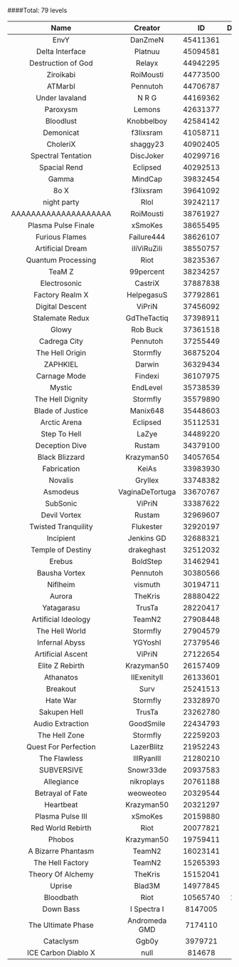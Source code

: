 ####Total: 79 levels

| Name | Creator | ID | Downloads | Likes |
|:---:|:---:|:---:|:---:|:---:|
| EnvY | DanZmeN | 45411361 | 17463 | 184841
| Delta Interface | Platnuu | 45094581 | 5766 | 53214
| Destruction of God | Relayx | 44942295 | 5074 | 51889
| Ziroikabi | RoiMousti | 44773500 | 5219 | 57854
| ATMarbl | Pennutoh | 44706787 | 4474 | 45975
| Under lavaland | N R G | 44169362 | 18967 | 206757
| Paroxysm | Lemons | 42631377 | 9436 | 104981
| Bloodlust | Knobbelboy | 42584142 | 168520 | 1585861
| Demonicat | f3lixsram | 41058711 | 10139 | 123718
| CholeriX | shaggy23 | 40902405 | 9229 | 115227
| Spectral Tentation | DiscJoker | 40299716 | 7027 | 102982
| Spacial Rend | Eclipsed | 40292513 | 4854 | 56208
| Gamma | MindCap | 39832454 | 9692 | 106446
| 8o X | f3lixsram | 39641092 | 14972 | 183585
| night party | Rlol | 39242117 | 3997 | 39163
| AAAAAAAAAAAAAAAAAAAA | RoiMousti | 38761927 | 13398 | 203171
| Plasma Pulse Finale | xSmoKes | 38655495 | 13390 | 143013
| Furious Flames | Failure444 | 38626107 | 2971 | 37115
| Artificial Dream | iIiViRuZiIi | 38550757 | 4742 | 55592
| Quantum Processing | Riot | 38235367 | 33280 | 442875
| TeaM Z | 99percent | 38234257 | 5369 | 66350
| Electrosonic | CastriX | 37887838 | 9555 | 103694
| Factory Realm X | HelpegasuS | 37792861 | 2969 | 26842
| Digital Descent | ViPriN | 37456092 | 77901 | 803315
| Stalemate Redux | GdTheTactiq | 37398911 | 14942 | 195565
| Glowy | Rob Buck | 37361518 | 19695 | 186090
| Cadrega City | Pennutoh | 37255449 | 11474 | 122006
| The Hell Origin | Stormfly | 36875204 | 8185 | 95565
| ZAPHKIEL | Darwin | 36329434 | 28450 | 247649
| Carnage Mode | Findexi | 36107975 | 39881 | 409409
| Mystic | EndLevel | 35738539 | 13932 | 145751
| The Hell Dignity | Stormfly | 35579890 | 12068 | 134279
| Blade of Justice | Manix648 | 35448603 | 85052 | 788050
| Arctic Arena | Eclipsed | 35112531 | 6683 | 85276
| Step To Hell | LaZye | 34489220 | 14203 | 133666
| Deception Dive | Rustam | 34379100 | 21947 | 357364
| Black Blizzard | Krazyman50 | 34057654 | 98406 | 960049
| Fabrication | KeiAs | 33983930 | 4677 | 39218
| Novalis | Gryllex | 33748382 | 19669 | 213387
| Asmodeus | VaginaDeTortuga | 33670767 | 2970 | 28834
| SubSonic | ViPriN | 33387622 | 126599 | 1631115
| Devil Vortex | Rustam | 32969607 | 22604 | 243764
| Twisted Tranquility | Flukester | 32920197 | 19082 | 189822
| Incipient | Jenkins GD | 32688321 | 4637 | 49205
| Temple of Destiny | drakeghast | 32512032 | 13454 | 135603
| Erebus | BoldStep | 31462941 | 55922 | 585625
| Bausha Vortex | Pennutoh | 30380566 | 26363 | 286124
| Niflheim | vismuth | 30194711 | 22411 | 282112
| Aurora | TheKris | 28880422 | 18710 | 197544
| Yatagarasu  | TrusTa | 28220417 | 381620 | 3869046
| Artificial Ideology | TeamN2 | 27908448 | 33179 | 322603
| The Hell World | Stormfly | 27904579 | 24679 | 325354
| Infernal Abyss | YGYoshI | 27379546 | 35095 | 345552
| Artificial Ascent | ViPriN | 27122654 | 145505 | 1588939
| Elite Z Rebirth | Krazyman50 | 26157409 | 37191 | 543453
| Athanatos | IIExenityII | 26133601 | 42608 | 367247
| Breakout | Surv | 25241513 | 26739 | 258840
| Hate War | Stormfly | 23328970 | 13391 | 170397
| Sakupen Hell | TrusTa | 23262780 | 138489 | 1795644
| Audio Extraction | GoodSmile | 22434793 | 28732 | 292348
| The Hell Zone | Stormfly | 22259203 | 21286 | 319781
| Quest For Perfection | LazerBlitz | 21952243 | 25550 | 278945
| The Flawless | IlIRyanIlI | 21280210 | 21411 | 226536
| SUBVERSIVE | Snowr33de | 20937583 | 12547 | 89540
| Allegiance | nikroplays | 20761188 | 34378 | 303448
| Betrayal of Fate | weoweoteo | 20329544 | 45410 | 468095
| Heartbeat | Krazyman50 | 20321297 | 74569 | 808376
| Plasma Pulse III | xSmoKes | 20159880 | 24216 | 236028
| Red World Rebirth | Riot | 20077821 | 122554 | 1752152
| Phobos | Krazyman50 | 19759411 | 140073 | 1498259
| A Bizarre Phantasm | TeamN2 | 16023141 | 107981 | 1041583
| The Hell Factory | TeamN2 | 15265393 | 86989 | 842048
| Theory Of Alchemy | TheKris | 15152041 | 14790 | 191293
| Uprise | Blad3M | 14977845 | 20365 | 212650
| Bloodbath | Riot | 10565740 | 1039309 | 10862047
| Down Bass | I Spectra I | 8147005 | 59090 | 627129
| The Ultimate Phase | Andromeda GMD | 7174110 | 205999 | 1908404
| Cataclysm | Ggb0y | 3979721 | 487486 | 5653225
| ICE Carbon Diablo X | null | 814678 | 78880 | 1043473
